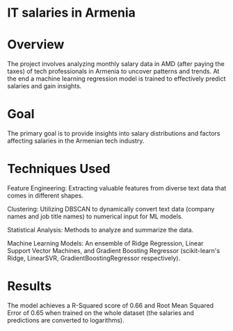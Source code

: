 # IT salaries in Armenia

# Overview
The project involves analyzing monthly salary data in AMD (after paying the taxes) of tech professionals in Armenia to uncover patterns and trends. At the end a machine learning regression model is trained to effectively predict salaries and gain insights.

# Goal
The primary goal is to provide insights into salary distributions and factors affecting salaries in the Armenian tech industry.

# Techniques Used
Feature Engineering: Extracting valuable features from diverse text data that comes in different shapes.

Clustering: Utilizing DBSCAN to dynamically convert text data (company names and job title names) to numerical input for ML models. 

Statistical Analysis: Methods to analyze and summarize the data.

Machine Learning Models: An ensemble of Ridge Regression, Linear Support Vector Machines, and Gradient Boosting Regressor (scikit-learn's Ridge, LinearSVR, GradientBoostingRegressor respectively).

# Results
The model achieves a R-Squared score of 0.66 and Root Mean Squared Error of 0.65 when trained on the whole dataset (the salaries and predictions are converted to logarithms).

